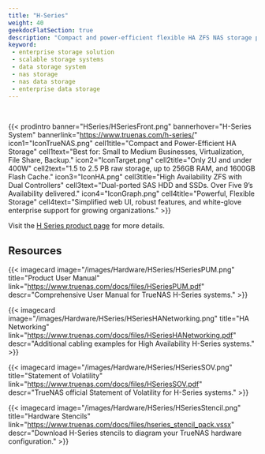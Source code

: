 ```yaml
---
title: "H-Series"
weight: 40
geekdocFlatSection: true
description: "Compact and power-efficient flexible HA ZFS NAS storage platform with dual-ported SAS HDD and SSDs for small to medium businesses, virtualization, file share, and backups."
keyword:
 - enterprise storage solution
 - scalable storage systems
 - data storage system
 - nas storage
 - nas data storage
 - enterprise data storage
---
```

<br>

{{< prodintro banner="HSeries/HSeriesFront.png" bannerhover="H-Series System" bannerlink="https://www.truenas.com/h-series/"
icon1="IconTrueNAS.png" cell1title="Compact and Power-Efficient HA Storage" cell1text="Best for: Small to Medium Businesses, Virtualization, File Share, Backup."
icon2="IconTarget.png" cell2title="Only 2U and under 400W" cell2text="1.5 to 2.5 PB raw storage, up to 256GB RAM, and 1600GB Flash Cache."
icon3="IconHA.png" cell3title="High Availability ZFS with Dual Controllers" cell3text="Dual-ported SAS HDD and SSDs. Over Five 9’s Availability delivered."
icon4="IconGraph.png" cell4title="Powerful, Flexible Storage" cell4text="Simplified web UI, robust features, and white-glove enterprise support for growing organizations." >}}

Visit the [H Series product page](https://www.truenas.com/h-series/) for more details.

## Resources

<div class="docs-sections">

{{< imagecard image="/images/Hardware/HSeries/HSeriesPUM.png" title="Product User Manual" link="https://www.truenas.com/docs/files/HSeriesPUM.pdf"
descr="Comprehensive User Manual for TrueNAS H-Series systems." >}}

{{< imagecard image="/images/Hardware/HSeries/HSeriesHANetworking.png" title="HA Networking" link="https://www.truenas.com/docs/files/HSeriesHANetworking.pdf"
descr="Additional cabling examples for High Availability H-Series systems." >}}

{{< imagecard image="/images/Hardware/HSeries/HSeriesSOV.png" title="Statement of Volatility" link="https://www.truenas.com/docs/files/HSeriesSOV.pdf"
descr="TrueNAS official Statement of Volatility for H-Series systems." >}}

{{< imagecard image="/images/Hardware/HSeries/HSeriesStencil.png" title="Hardware Stencils" link="https://www.truenas.com/docs/files/hseries_stencil_pack.vssx"
descr="Download H-Series stencils to diagram your TrueNAS hardware configuration." >}}

</div>

<!-- Testing DocsBot image recall with commented image call
{{< trueimage src="/images/Hardware/HSeries/H-Series_Overview.png" alt="Labeling H-Series front and rear components, including drive bays, controllers, Power Supplies (PSUs), expansion slot, status LEDs, SAS, Network, IPMI, USB, and VGA ports." id="Labeling H-Series front and rear components, including drive bays, controllers, Power Supplies (PSUs), expansion slot, status LEDs, SAS, Network, IPMI, USB, and VGA ports." >}}
-->

